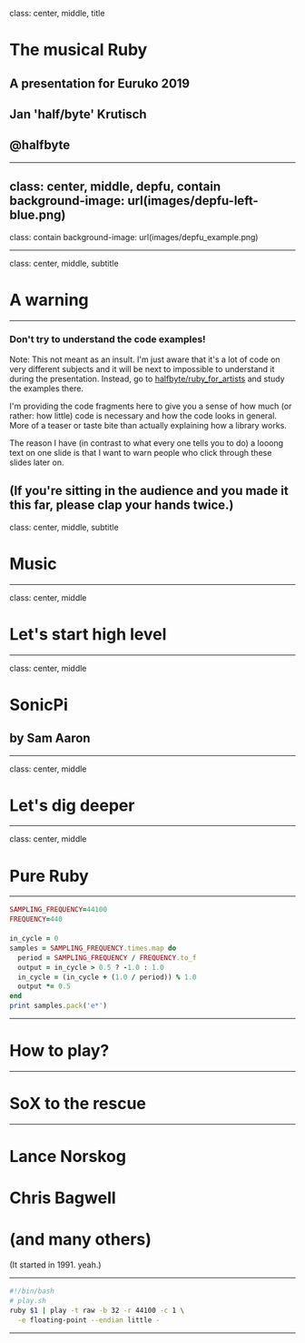 class: center, middle, title

# The musical Ruby
## A presentation for Euruko 2019

## Jan 'half/byte' Krutisch
## @halfbyte

---
class: center, middle, depfu, contain
background-image: url(images/depfu-left-blue.png)
---
class: contain
background-image: url(images/depfu_example.png)

---
class: center, middle, subtitle
# A warning
---
### Don't try to understand the code examples!

Note: This not meant as an insult. I'm just aware that it's a lot of code on very different subjects and it will be next to impossible to understand it during the presentation. Instead, go to [halfbyte/ruby_for_artists](https://github.com/ruby_for_artists) and study the examples there.

I'm providing the code fragments here to give you a sense of how much (or rather: how little) code is necessary and how the code looks in general. More of a teaser or taste bite than actually explaining how a library works.

The reason I have (in contrast to what every one tells you to do) a looong text on one slide is that I want to warn people who click through these slides later on.

(If you're sitting in the audience and you made it this far, please clap your hands twice.)
---
class: center, middle, subtitle
# Music
---
class: center, middle
# Let's start high level

---
class: center, middle
# SonicPi

## by Sam Aaron
---
class: center, middle
# Let's dig deeper

---
class: center, middle
# Pure Ruby

---
```ruby
SAMPLING_FREQUENCY=44100
FREQUENCY=440

in_cycle = 0
samples = SAMPLING_FREQUENCY.times.map do
  period = SAMPLING_FREQUENCY / FREQUENCY.to_f
  output = in_cycle > 0.5 ? -1.0 : 1.0
  in_cycle = (in_cycle + (1.0 / period)) % 1.0
  output *= 0.5
end
print samples.pack('e*')

```

---

# How to play?

---

# SoX to the rescue

---
# Lance Norskog
# Chris Bagwell
# (and many others)

(It started in 1991. yeah.)

---

```bash
#!/bin/bash
# play.sh
ruby $1 | play -t raw -b 32 -r 44100 -c 1 \
  -e floating-point --endian little -
```
---

<audio src="samples/square.wav" data-player="simple">

---
class: center, middle
# But how does it work?

---
class: center, middle

# Like, how does it really work.

---
class: center, middle

# What is sound

---
class: center, middle

# Pushing air particles

![fit](images/airwaves.jpg)

---
class: center, middle

# A tone
![fit](images/wave.jpg)

---
class: center, middle

# the full system
![fit](images/loudspeaker_to_ear.jpg)

---
class: center, middle

# Electrical current > Air movement
TODO: Loudspeaker image

---
class: center, middle

# Digital Data > Electrical current
TODO: Image of a DAC chip
---
class: center, middle
# Digital to Analog Converter (DAC)
![fit](images/digital_2_analog.jpg)



---
class: center, middle

# Two problems

1. Sampling Frequency
2. Sample Resolution

---
class: center, middle

# Sampling frequency vs. expressable frequencies



---
class: center, middle

# Nyquist - Shannon

![fit](images/nyquist.jpg)


<math>
  <mrow>
    <msub><mi>F</mi> <mi>max</mi></msub> = <mfrac><msub><mi>F</mi><mi>sample</mi></mi></msub>2</mfrac>
  </mrow>
</math>

---
class: center, middle
# So why 44,1 kHz?

---
class: middle

- Human hearing range
  - F<sub>max</sub> ~ 20000 Hz
  - F<sub>sample</sub> ~ 40000 Hz
- Reasons.

---
class: center, middle

# Sample Resolution

---
class: center, middle

# 8 Bit / 16 Bit / 24 Bit

---
class: center, middle
# Float vs. Int


---
class: middle, center
# Better is not always better
## (Quality vs. Storage space)
---
class: middle, center
# But sometimes it is
## (Overhead when editing/processing)
---
class: center, middle, subtitle
# A Ruby Synth

---
```ruby
SAMPLING_FREQUENCY=44100
FREQUENCY=440

in_cycle = 0
samples = SAMPLING_FREQUENCY.times.map do
  period = SAMPLING_FREQUENCY / FREQUENCY.to_f
  output = in_cycle > 0.5 ? -1.0 : 1.0
  in_cycle = (in_cycle + (1.0 / period)) % 1.0
  output *= 0.5
end
print samples.pack('e*')
```

---
class: center, middle
# A squarewave at 440 Hz

<audio src="samples/square.wav" data-player="scope">

---
class: center, middle
# A squarewave at 440 Hz

<audio src="samples/square.wav" data-player="fft">
---
class: center, middle
# Why 440 Hz?

---

class: center, middle
# 440 Hz = Concert Pitch
# A above middle C

---
class: center, middle
# Should it be 432 Hz?
---
class: center, middle
# Western notation
---
class: center, middle
# 1 Octave up = Double Frequency
# 1 Octave down = Half Frequency
---
class: center, middle
# 1 Octave = 12 Halftones
# C, C#, D, D#, E, F,
# F#, G, G#, A, A#, B
---
class: center, middle
# 1 Octave = 12 Halftones
# C, D♭, D, E♭, E, F,
# G♭, G, A♭, A, B♭, B
---
class: center, middle
# Tuning / Temperament
## (in short: it's complicated)
---
class: center, middle
# There's a standard for that
# (MIDI)
---

class: center, middle
<math>
  <mrow>
    <msup><mn>2</mn><mfrac><mrow><mi>n</mi><mo>-</mo><mn>69</mn></mrow><mn>12</mn></mfrac></msup><mo>*</mo><mn>440</mn><mu>Hz</mu>
  </mrow>
</math>
---
class: center, middle
# n = MIDI note (0-127)
# 0 = very low C
# 60 = middle C
---
class: center, middle
# A squarewave at 440 Hz

<audio src="samples/square.wav" data-player="fft">
---
class: center, middle
# Yes I know it sounds horrible
---
class: center, middle, subtitle
# Sculpting a sound
---
class: center, middle
# Subtractive Synthesis

---
class: center, middle
1. Start with high harmonic content
2. Filter down

---
class: center, middle

# Filter?!?

---
class: center, middle
# State Variable Filter
![](images/StateVarBlock.gif)

---

# State Variable Filter
```ruby
def run(input, frequency, q, type: :lowpass)
  # derived parameters
  q1 = 1.0 / q.to_f
  f1 = 2 * Math::PI * frequency / @sampling_frequency

  # calculate filters
  lowpass = @delay_2 + f1 * @delay_1
  highpass = input - lowpass - q1 * @delay_1
  bandpass = f1 * highpass + @delay_1
  notch = highpass + lowpass

  # store delays
  @delay_1 = bandpass
  @delay_2 = lowpass
  # [...]
end
```

---
class: center, middle
# A filtered squarewave at 440 Hz

<audio src="samples/filtered.wav" data-player="fft">
---
class: center, middle
# Something's still wrong
---
class: center, middle
# Piano
TODO: Add Piano sound
---
class: center, middle
# Variance over time
---
class: center, middle
# Envelopes to the rescue
---
# Not this
TODO: Brief
---
# This!
TODO: ADSR image
---
# Shape everything!
---
# Volume / Amplitude
---
# Filter frequency
---
# Pitch
---

---
class: depfu, middle, center
# ❤️ Thank you ❤️
## halfbyte/rubysynth
## 🎹 ✏️
## @halfbyte
## depfu.com
